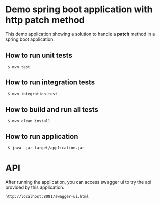 # Demo spring boot application with http patch method

This demo application showing a solution to handle a **patch** method in a spring boot application.


## How to run unit tests
```
 $ mvn test
```

## How to run integration tests
```
 $ mvn integration-test
```
## How to build and run all tests
```
 $ mvn clean install
```
## How to run application
```
 $ java -jar target/application.jar
```

# API
After running the application, you can access swagger ui to try the api provided by this application.
```
http://localhost:8081/swagger-ui.html
```

